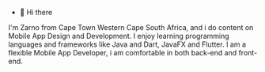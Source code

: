- 👋 Hi there

I'm Zarno from Cape Town Western Cape South Africa, and i do content on Mobile App Design and Development. I enjoy learning programming languages and frameworks like Java and Dart,
JavaFX and Flutter. I am a flexible Mobile App Developer, i am comfortable in both back-end and front-end.


